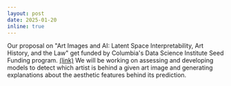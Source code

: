 ```yaml
---
layout: post
date: 2025-01-20
inline: true
---
```


Our proposal on "Art Images and AI: Latent Space Interpretability, Art History, and the Law" get funded by Columbia's Data Science Institute Seed Funding program.
 <a href="https://datascience.columbia.edu/news/2025/columbias-data-science-institute-awards-seed-funding-to-pioneering-research/">(link)</a>
We will be working on assessing and developing models to detect which artist is behind a given art image and generating explanations about the aesthetic features behind its prediction.